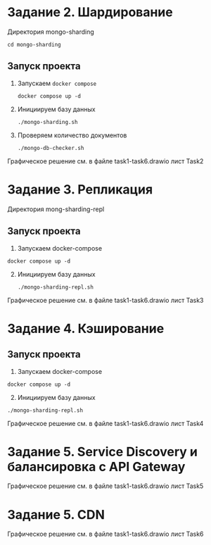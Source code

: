 # Задание 2. Шардирование

Директория mongo-sharding

`cd mongo-sharding`

## Запуск проекта

1. Запускаем `docker compose`

   `docker compose up -d`

2. Инициируем базу данных

   `./mongo-sharding.sh`

3. Проверяем количество документов

   `./mongo-db-checker.sh`

Графическое решение см. в файле task1-task6.drawio лист Task2

# Задание 3. Репликация

Директория mong-sharding-repl

## Запуск проекта

1. Запускаем docker-compose

`docker compose up -d`

2. Инициируем базу данных

   `./mongo-sharding-repl.sh`

Графическое решение см. в файле task1-task6.drawio лист Task3

# Задание 4. Кэширование

## Запуск проекта

1. Запускаем docker-compose

`docker compose up -d`

2. Инициируем базу данных

`./mongo-sharding-repl.sh`

Графическое решение см. в файле task1-task6.drawio лист Task4

# Задание 5. Service Discovery и балансировка с API Gateway

Графическое решение см. в файле task1-task6.drawio лист Task5

# Задание 5. CDN

Графическое решение см. в файле task1-task6.drawio лист Task6
